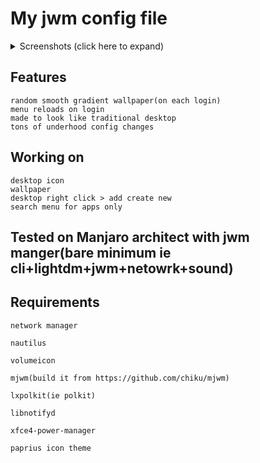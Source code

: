 # My jwm config file


<details>
<a href="https://imgur.com/a/78V8hyS">Imgur</a>
<summary>Screenshots (click here to expand)</summary>
    <img src="https://i.imgur.com/rTZ6ZDr.png">
    <img src="https://i.imgur.com/rTZ6ZDr.png">
    <img src="https://i.imgur.com/1UHTI59.png">
    <img src="https://i.imgur.com/w6Mfk7o.png">
    <img src="https://i.imgur.com/cHuxSoN.png">
</details>

## Features
    
    random smooth gradient wallpaper(on each login)
    menu reloads on login
    made to look like traditional desktop
    tons of underhood config changes

## Working on

    desktop icon
    wallpaper
    desktop right click > add create new
    search menu for apps only

## Tested on Manjaro architect with jwm manger(bare minimum ie cli+lightdm+jwm+netowrk+sound)

## Requirements

    network manager
    
    nautilus
    
    volumeicon
    
    mjwm(build it from https://github.com/chiku/mjwm)
    
    lxpolkit(ie polkit)
    
    libnotifyd
    
    xfce4-power-manager
    
    paprius icon theme

